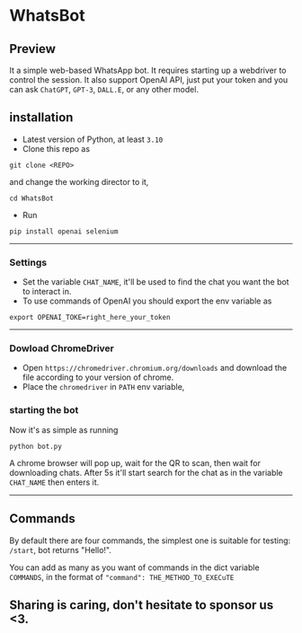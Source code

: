 # WhatsBot


## Preview
It a simple web-based WhatsApp bot. It requires starting up a webdriver to control the session.
It also support OpenAI API, just put your token and you can ask `ChatGPT`, `GPT-3`, `DALL.E`, 
or any other model.


## installation
- Latest version of Python, at least `3.10`
- Clone this repo as

``` shell
git clone <REPO>
```
and change the working director to it,

``` shell
cd WhatsBot
```

- Run 

``` shell
pip install openai selenium
```


----
### Settings

- Set the variable `CHAT_NAME`, it'll be used to find the chat you want the bot to interact in.
- To use commands of OpenAI you should export the env variable as

``` shell
export OPENAI_TOKE=right_here_your_token
```

----
### Dowload ChromeDriver

- Open ```https://chromedriver.chromium.org/downloads``` and download the file according to your version of chrome.
- Place the `chromedriver` in `PATH` env variable,

### starting the bot
Now it's as simple as running 

``` shell
python bot.py
```

A chrome browser will pop up, wait for the QR to scan, then wait for downloading chats.
After 5s it'll start search for the chat as in the variable `CHAT_NAME` then enters it.

----
## Commands
By default there are four commands, the simplest one is
suitable for testing: `/start`, bot returns "Hello!".

You can add as many as you want of commands in the dict variable `COMMANDS`, in the format
of `"command": THE_METHOD_TO_EXECuTE`


## Sharing is caring, don't hesitate to sponsor us <3.
